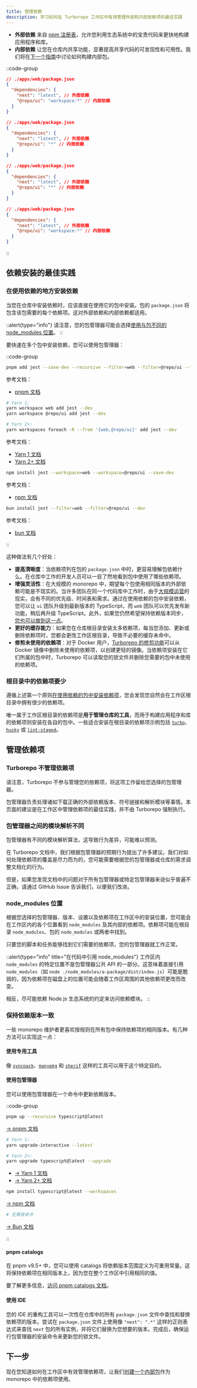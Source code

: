 ```yaml
---
title: 管理依赖
description: 学习如何在 Turborepo 工作区中有效管理外部和内部依赖项的最佳实践
---
```




- **外部依赖** 来自 [npm 注册表](https://www.npmjs.com/)，允许您利用生态系统中的宝贵代码来更快地构建应用程序和库。
- **内部依赖** 让您在仓库内共享功能，显著提高共享代码的可发现性和可用性。我们将在[下一个指南](/docs/crafting-your-repository/creating-an-internal-package)中讨论如何构建内部包。

::code-group

```json [pnpm]
// ./apps/web/package.json
{
  "dependencies": {
    "next": "latest", // 外部依赖
    "@repo/ui": "workspace:*" // 内部依赖
  }
}
```

```json [yarn]
// ./apps/web/package.json
{
  "dependencies": {
    "next": "latest", // 外部依赖
    "@repo/ui": "*" // 内部依赖
  }
}
```

```json [npm]
// ./apps/web/package.json
{
  "dependencies": {
    "next": "latest", // 外部依赖
    "@repo/ui": "*" // 内部依赖
  }
}
```

```json [bun (Beta)]
// ./apps/web/package.json
{
  "dependencies": {
    "next": "latest", // 外部依赖
    "@repo/ui": "workspace:*" // 内部依赖
  }
}
```

::

## 依赖安装的最佳实践

### 在使用依赖的地方安装依赖

当您在仓库中安装依赖时，应该直接在使用它的包中安装。包的 `package.json` 将包含该包需要的每个依赖项。这对外部依赖和内部依赖都适用。

::alert{type="info"}
请注意，您的包管理器可能会选择[使用与包不同的 node_modules 位置](#node_modules-位置)。
::

要快速在多个包中安装依赖，您可以使用包管理器：

::code-group

```bash [pnpm]
pnpm add jest --save-dev --recursive --filter=web --filter=@repo/ui --filter=docs
```

参考文档：
- [pnpm 文档](https://pnpm.io/cli/recursive)

```bash [yarn]
# Yarn 1:
yarn workspace web add jest --dev
yarn workspace @repo/ui add jest --dev

# Yarn 2+:
yarn workspaces foreach -R --from '{web,@repo/ui}' add jest --dev
```

参考文档：
- [Yarn 1 文档](https://classic.yarnpkg.com/en/docs/cli/add)
- [Yarn 2+ 文档](https://yarnpkg.com/cli/workspaces/foreach#usage)

```bash [npm]
npm install jest --workspace=web --workspace=@repo/ui --save-dev
```

参考文档：
- [npm 文档](https://docs.npmjs.com/cli/v7/using-npm/config#workspace)

```bash [bun (Beta)]
bun install jest --filter=web --filter=@repo/ui --dev
```

参考文档：
- [bun 文档](https://bun.sh/docs/install/workspaces)

::

这种做法有几个好处：

- **提高清晰度**：当依赖项列在包的 `package.json` 中时，更容易理解包依赖什么。在仓库中工作的开发人员可以一目了然地看到包中使用了哪些依赖项。
- **增强灵活性**：在大规模的 monorepo 中，期望每个包使用相同版本的外部依赖可能是不现实的。当许多团队在同一个代码库中工作时，由于[大规模运营](https://vercel.com/blog/how-to-scale-a-large-codebase)的现实，会有不同的优先级、时间表和需求。通过在使用依赖的包中安装依赖，您可以让 `ui` 团队升级到最新版本的 TypeScript，而 `web` 团队可以优先发布新功能，稍后再升级 TypeScript。此外，如果您仍然希望保持依赖版本同步，[您也可以做到这一点](/docs/crafting-your-repository/managing-dependencies#保持依赖版本一致)。
- **更好的缓存能力**：如果您在仓库根目录安装太多依赖项，每当您添加、更新或删除依赖项时，您都会更改工作区根目录，导致不必要的缓存未命中。
- **修剪未使用的依赖项**：对于 Docker 用户，[Turborepo 的修剪功能](/docs/reference/prune)可以从 Docker 镜像中删除未使用的依赖项，以创建更轻的镜像。当依赖项安装在它们所属的包中时，Turborepo 可以读取您的锁文件并删除您需要的包中未使用的依赖项。

### 根目录中的依赖项要少

遵循上述第一个原则[在使用依赖的包中安装依赖项](#在使用依赖的地方安装依赖)，您会发现您自然会在工作区根目录中拥有很少的依赖项。

唯一属于工作区根目录的依赖项是**用于管理仓库的工具**，而用于构建应用程序和库的依赖项则安装在各自的包中。一些适合安装在根目录的依赖项示例包括 [`turbo`](https://www.npmjs.com/package/turbo)、[`husky`](https://www.npmjs.com/package/husky) 或 [`lint-staged`](https://www.npmjs.com/package/lint-staged)。

## 管理依赖项

### Turborepo 不管理依赖项

请注意，Turborepo 不参与管理您的依赖项，将这项工作留给您选择的包管理器。

包管理器负责处理诸如下载正确的外部依赖版本、符号链接和解析模块等事情。本页面的建议是在工作区中管理依赖项的最佳实践，并不由 Turborepo 强制执行。

### 包管理器之间的模块解析不同

包管理器有不同的模块解析算法，这导致行为差异，可能难以预测。

在 Turborepo 文档中，我们根据包管理器的预期行为提出了许多建议。我们对如何处理依赖项的覆盖是尽力而为的，您可能需要根据您的包管理器或仓库的需求调整文档化的行为。

但是，如果您发现文档中的问题对于所有包管理器或特定包管理器来说似乎普遍不正确，请通过 GitHub Issue 告诉我们，以便我们改进。

### node_modules 位置

根据您选择的包管理器、版本、设置以及依赖项在工作区中的安装位置，您可能会在工作区内的各个位置看到 `node_modules` 及其内部的依赖项。依赖项可能在根目录 `node_modules`、包的 `node_modules` 或两者中找到。

只要您的脚本和任务能够找到它们需要的依赖项，您的包管理器就工作正常。

::alert{type="info" title="在代码中引用 node_modules"}
工作区内 `node_modules` 的特定位置不是包管理器公共 API 的一部分。这意味着直接引用 `node_modules`（如 `node ./node_modules/a-package/dist/index.js`）可能是脆弱的，因为依赖项在磁盘上的位置可能会随着工作区周围的其他依赖项更改而改变。

相反，尽可能依赖 Node.js 生态系统的约定来访问依赖模块。
::

### 保持依赖版本一致

一些 monorepo 维护者更喜欢按规则在所有包中保持依赖项的相同版本。有几种方法可以实现这一点：

#### 使用专用工具

像 [`syncpack`](https://www.npmjs.com/package/syncpack)、[`manypkg`](https://www.npmjs.com/package/@manypkg/cli) 和 [`sherif`](https://www.npmjs.com/package/sherif) 这样的工具可以用于这个特定目的。

#### 使用包管理器

您可以使用包管理器在一个命令中更新依赖版本。

::code-group

```bash [pnpm]
pnpm up --recursive typescript@latest
```

[→ pnpm 文档](https://pnpm.io/cli/update#--recursive--r)

```bash [yarn]
# Yarn 1:
yarn upgrade-interactive --latest

# Yarn 2+:
yarn upgrade typescript@latest --upgrade
```

- [→ Yarn 1 文档](https://classic.yarnpkg.com/en/docs/cli/upgrade-interactive)
- [→ Yarn 2+ 文档](https://yarnpkg.com/cli/up)

```bash [npm]
npm install typescript@latest --workspaces
```

[→ npm 文档](https://docs.npmjs.com/cli/v7/using-npm/config#workspaces)

```bash [bun (Beta)]
# 无等效命令
```

[→ Bun 文档](https://bun.sh/docs/install/workspaces)

::

#### pnpm catalogs

在 pnpm v9.5+ 中，您可以使用 catalogs 将依赖版本范围定义为可重用常量。这将保持依赖项在相同版本上，因为您在整个工作区中引用相同的值。

要了解更多信息，[访问 pnpm catalogs 文档](https://pnpm.io/catalogs)。

#### 使用 IDE

您的 IDE 的重构工具可以一次性在仓库中的所有 `package.json` 文件中查找和替换依赖项的版本。尝试在 `package.json` 文件上使用像 `"next": ".*"` 这样的正则表达式来查找 `next` 包的所有实例，并将它们替换为您想要的版本。完成后，确保运行包管理器的安装命令来更新您的锁文件。

## 下一步

现在您知道如何在工作区中有效管理依赖项，让我们[创建一个内部包](/docs/crafting-your-repository/creating-an-internal-package)作为 monorepo 中的依赖项使用。
